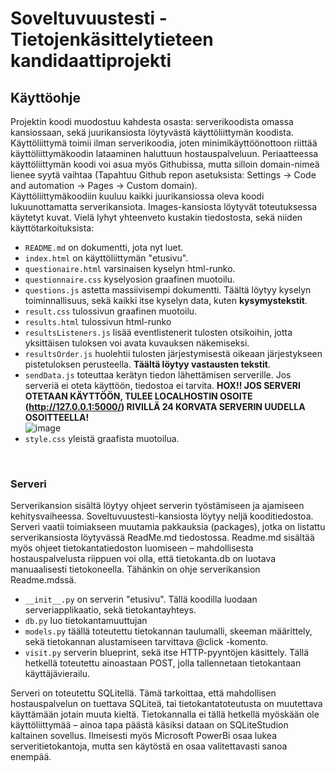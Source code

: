 # Soveltuvuustesti - Tietojenkäsittelytieteen kandidaattiprojekti
## Käyttöohje
Projektin koodi muodostuu kahdesta osasta: serverikoodista omassa kansiossaan, sekä juurikansiosta löytyvästä käyttöliittymän koodista. Käyttöliittymä toimii ilman serverikoodia, joten minimikäyttöönottoon riittää käyttöliittymäkoodin lataaminen haluttuun hostauspalveluun. Periaatteessa käyttöliittymän koodi voi asua myös Githubissa, mutta silloin domain-nimeä lienee syytä vaihtaa (Tapahtuu Github repon asetuksista: Settings -> Code and automation -> Pages -> Custom domain).<br>
Käyttöliittymäkoodiin kuuluu kaikki juurikansiossa oleva koodi lukuunottamatta serverikansiota. Images-kansiosta löytyvät toteutuksessa käytetyt kuvat. Vielä lyhyt yhteenveto kustakin tiedostosta, sekä niiden käyttötarkoituksista: <br>
- `README.md` on dokumentti, jota nyt luet.
- `index.html` on käyttöliittymän "etusivu".
- `questionaire.html` varsinaisen kyselyn html-runko.
- `questionnaire.css` kyselyosion graafinen muotoilu.
- `questions.js` astetta massiivisempi dokumentti. Täältä löytyy kyselyn toiminnallisuus, sekä kaikki itse kyselyn data, kuten <b>kysymystekstit</b>.
- `result.css` tulossivun graafinen muotoilu.
- `results.html` tulossivun html-runko
- `resultsListeners.js` lisää eventlistenerit tulosten otsikoihin, jotta yksittäisen tuloksen voi avata kuvauksen näkemiseksi.
- `resultsOrder.js` huolehtii tulosten järjestymisestä oikeaan järjestykseen pistetuloksen perusteella. <b>Täältä löytyy vastausten tekstit</b>.
- `sendData.js` toteuttaa kerätyn tiedon lähettämisen serverille. Jos serveriä ei oteta käyttöön, tiedostoa ei tarvita. <b>HOX!! JOS SERVERI OTETAAN KÄYTTÖÖN, TULEE LOCALHOSTIN OSOITE (http://127.0.0.1:5000/) RIVILLÄ 24 KORVATA SERVERIN UUDELLA OSOITTEELLA! </b><br>
  ![image](https://github.com/htammia/soveltuvuustesti/assets/94059323/dd33445a-fabc-4067-b7c3-5f1045a5715d)
- `style.css` yleistä graafista muotoilua.
<br>

### Serveri
Serverikansion sisältä löytyy ohjeet serverin työstämiseen ja ajamiseen kehitysvaiheessa. Soveltuvuustesti-kansiosta löytyy neljä kooditiedostoa. Serveri vaatii toimiakseen muutamia pakkauksia (packages), jotka on listattu serverikansiosta löytyvässä ReadMe.md tiedostossa. Readme.md sisältää myös ohjeet tietokantatiedoston luomiseen – mahdollisesta hostauspalvelusta riippuen voi olla, että tietokanta.db on luotava manuaalisesti tietokoneella. Tähänkin on ohje serverikansion Readme.mdssä.
- `__init__.py` on serverin "etusivu". Tällä koodilla luodaan serveriapplikaatio, sekä tietokantayhteys.
- `db.py` luo tietokantamuuttujan
- `models.py` täällä toteutettu tietokannan taulumalli, skeeman määrittely, sekä tietokannan alustamiseen tarvittava @click -komento.
- `visit.py` serverin blueprint, sekä itse HTTP-pyyntöjen käsittely. Tällä hetkellä toteutettu ainoastaan POST, jolla tallennetaan tietokantaan käyttäjävierailu.

Serveri on toteutettu SQLitellä. Tämä tarkoittaa, että mahdollisen hostauspalvelun on tuettava SQLiteä, tai tietokantatoteutusta on muutettava käyttämään jotain muuta kieltä. Tietokannalla ei tällä hetkellä myöskään ole käyttöliittymää – ainoa tapa päästä käsiksi dataan on SQLiteStudion kaltainen sovellus. Ilmeisesti myös Microsoft PowerBi osaa lukea serveritietokantoja, mutta sen käytöstä en osaa valitettavasti sanoa enempää. 
